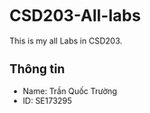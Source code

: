 # CSD203-All-labs
This is my all Labs in CSD203.
## Thông tin
- Name: Trần Quốc Trường
- ID: SE173295